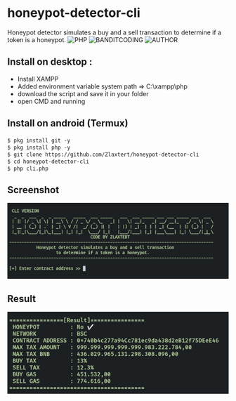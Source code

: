 # honeypot-detector-cli
Honeypot detector simulates a buy and a sell transaction to determine if a token is a honeypot.
![PHP](https://img.shields.io/badge/language-PHP-blue.svg)
![BANDITCODING](https://img.shields.io/badge/Team-Banditcoding-green)
![AUTHOR](https://img.shields.io/badge/Author-Zlaxtert-orange)

## Install on desktop : 
- Install XAMPP
- Added environment variable system path => C:\xampp\php
- download the script and save it in your folder
- open CMD and running

## Install on android (Termux)
    $ pkg install git -y
    $ pkg install php -y
    $ git clone https://github.com/Zlaxtert/honeypot-detector-cli
    $ cd honeypot-detector-cli
    $ php cli.php

## Screenshot
<img src="img/bg.jpg">

## Result
<img src="img/res.jpg">
